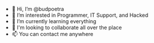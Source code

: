 - 👋 Hi, I’m @budpoetra
- 👀 I’m interested in Programmer, IT Support, and Hacked
- 🌱 I’m currently learning everything
- 💞️ I'm looking to collaborate all over the place
- 📫 You can contact me anywhere

<!---
budpoetra/budpoetra is a ✨ special ✨ repository because its `README.md` (this file) appears on your GitHub profile.
You can click the Preview link to take a look at your changes.
--->
